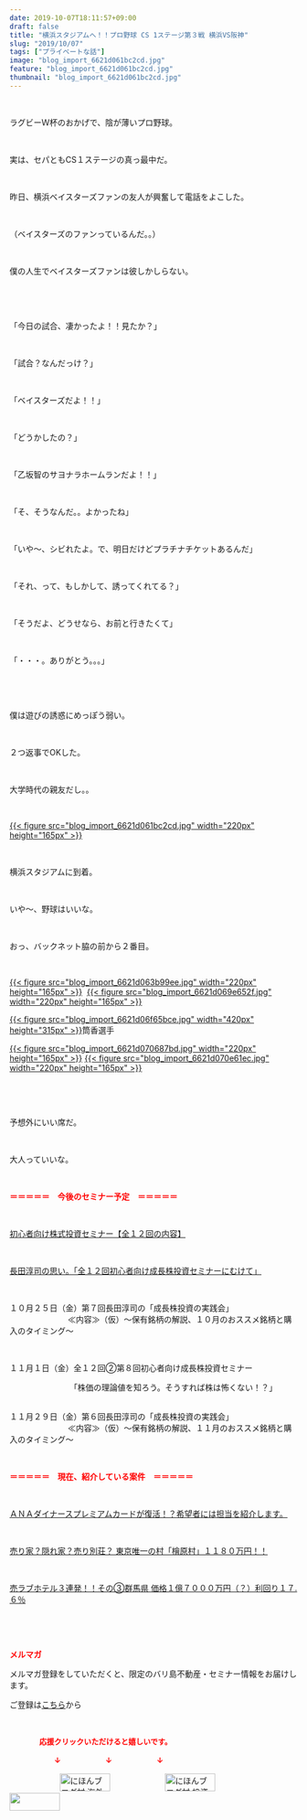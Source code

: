 ```yaml
---
date: 2019-10-07T18:11:57+09:00
draft: false
title: "横浜スタジアムへ！！プロ野球 CS 1ステージ第３戦 横浜VS阪神"
slug: "2019/10/07"
tags: ["プライベートな話"]
image: "blog_import_6621d061bc2cd.jpg"
feature: "blog_import_6621d061bc2cd.jpg"
thumbnail: "blog_import_6621d061bc2cd.jpg"
---
```

<p> </p><p>ラグビーＷ杯のおかげで、陰が薄いプロ野球。</p><p> </p><p>実は、セパともCS１ステージの真っ最中だ。</p><p> </p><p>昨日、横浜ベイスターズファンの友人が興奮して電話をよこした。</p><p> </p><p>（ベイスターズのファンっているんだ。。）</p><p> </p><p>僕の人生でベイスターズファンは彼しかしらない。</p><p> </p><p> </p><p>「今日の試合、凄かったよ！！見たか？」</p><p> </p><p>「試合？なんだっけ？」</p><p> </p><p>「ベイスターズだよ！！」</p><p> </p><p>「どうかしたの？」</p><p> </p><p>「乙坂智のサヨナラホームランだよ！！」</p><p> </p><p>「そ、そうなんだ。。よかったね」</p><p> </p><p>「いや〜、シビれたよ。で、明日だけどプラチナチケットあるんだ」</p><p> </p><p>「それ、って、もしかして、誘ってくれてる？」</p><p> </p><p>「そうだよ、どうせなら、お前と行きたくて」</p><p> </p><p>「・・・。ありがとう。。。」</p><p> </p><p> </p><p>僕は遊びの誘惑にめっぽう弱い。</p><p> </p><p>２つ返事でOKした。</p><p> </p><p>大学時代の親友だし。。</p><p> </p><p><a href="blog_import_6621d061bc2cd.jpg">{{< figure src="blog_import_6621d061bc2cd.jpg" width="220px" height="165px" >}}</a></p><p> </p><p>横浜スタジアムに到着。</p><p> </p><p>いや〜、野球はいいな。</p><p> </p><p>おっ、バックネット脇の前から２番目。</p><p> </p><p><a href="blog_import_6621d063b99ee.jpg">{{< figure src="blog_import_6621d063b99ee.jpg" width="220px" height="165px" >}}</a>  <a href="blog_import_6621d069e652f.jpg">{{< figure src="blog_import_6621d069e652f.jpg" width="220px" height="165px" >}}</a></p><p><a href="blog_import_6621d06f65bce.jpg">{{< figure src="blog_import_6621d06f65bce.jpg" width="420px" height="315px" >}}</a>筒香選手</p><p><a href="blog_import_6621d070687bd.jpg">{{< figure src="blog_import_6621d070687bd.jpg" width="220px" height="165px" >}}</a> <a href="blog_import_6621d070e61ec.jpg">{{< figure src="blog_import_6621d070e61ec.jpg" width="220px" height="165px" >}}</a></p><p> </p><p> </p><p>予想外にいい席だ。</p><p> </p><p>大人っていいな。</p><p> </p><p><span style="font-weight: bold;"><span style="color: rgb(255, 0, 0);">＝＝＝＝＝　今後のセミナー予定　＝＝＝＝＝</span></span></p><p> </p><p><a href="entry-12526587328.html" target="_blank">初心者向け株式投資セミナー【全１２回の内容】</a></p><p> </p><p><span style="color: rgb(255, 0, 0);"><a href="entry-12526985641.html" target="_blank">長田淳司の思い。「全１２回初心者向け成長株投資セミナーにむけて」</a></span></p><p> </p><p>１０月２５日（金）第７回長田淳司の「成長株投資の実践会」<br/> 　　　　　　　≪内容≫（仮）～保有銘柄の解説、１０月のおススメ銘柄と購入のタイミング～</p><p> </p><p>１１月１日（金）全１２回②第８回初心者向け成長株投資セミナー</p><p>　　　　　　　　「株価の理論値を知ろう。そうすれば株は怖くない！？」</p><p><br/>１１月２９日（金）第６回長田淳司の「成長株投資の実践会」<br/> 　　　　　　　≪内容≫（仮）～保有銘柄の解説、１１月のおススメ銘柄と購入のタイミング～</p><p> </p><p><span style="font-weight: bold;"><span style="color: rgb(255, 0, 0);">＝＝＝＝＝　現在、紹介している案件　＝＝＝＝＝</span></span></p><p> </p><p><a href="entry-12529998383.html" target="_blank">ＡＮＡダイナースプレミアムカードが復活！？希望者には担当を紹介します。</a></p><p> </p><p><a href="entry-12500415311.html" target="_blank">売り家？隠れ家？売り別荘？ 東京唯一の村「檜原村」１１８０万円！！</a></p><p> </p><p><a href="entry-12504218353.html" target="_blank">売ラブホテル３連発！！その③群馬県 価格１億７０００万円（？）利回り１７.６％</a></p><p> </p><p> </p><p><span style="font-weight: bold;"><span style="color: rgb(255, 0, 0);">メルマガ</span></span></p><p>メルマガ登録をしていただくと、限定のバリ島不動産・セミナー情報をお届けします。</p><p>ご登録は<a href="f9eeVI" target="_blank">こちら</a>から</p><p style="text-align: center;"> </p><p><font color="#ff0000" size="2"><strong>　　　　応援クリックいただけると嬉しいです。</strong></font></p><p><font color="#ff0000" size="2"><strong>　　　　　　↓　　　　　　↓　　　　　　↓</strong></font></p><p><a href="ranking.html?p_cid=01260127" id="&amp;blogmura_banner"><img alt="にほんブログ村 海外生活ブログ バリ島情報へ" border="0" height="31" src="data:image/svg+xml;charset=utf-8,%3Csvg%20xmlns%3D%22http%3A%2F%2Fwww.w3.org%2F2000%2Fsvg%22%20title%3D%22Placeholder%20for%20Images%22%20role%3D%22presentation%22%20viewBox%3D%220%200%2088%2031%22%20%2F%3E" width="88" data-src="//overseas.blogmura.com/bali/img/bali88_31.gif" style="aspect-ratio: auto 88 / 31;"/><noscript><img alt="にほんブログ村 海外生活ブログ バリ島情報へ" border="0" height="31" src="//overseas.blogmura.com/bali/img/bali88_31.gif" width="88"></noscript></a>  <a href="ranking.html?p_cid=01260127" id="&amp;blogmura_banner"><img alt="にほんブログ村 投資ブログ 不動産投資へ" border="0" height="31" src="data:image/svg+xml;charset=utf-8,%3Csvg%20xmlns%3D%22http%3A%2F%2Fwww.w3.org%2F2000%2Fsvg%22%20title%3D%22Placeholder%20for%20Images%22%20role%3D%22presentation%22%20viewBox%3D%220%200%2088%2031%22%20%2F%3E" width="88" data-src="//investment.blogmura.com/hudousantoushi/img/hudousantoushi88_31.gif" style="aspect-ratio: auto 88 / 31;"/><noscript><img alt="にほんブログ村 投資ブログ 不動産投資へ" border="0" height="31" src="//investment.blogmura.com/hudousantoushi/img/hudousantoushi88_31.gif" width="88"></noscript></a> <a href="link.php?1804582" title="人気ブログランキングへ"><img border="0" height="31" src="data:image/svg+xml;charset=utf-8,%3Csvg%20xmlns%3D%22http%3A%2F%2Fwww.w3.org%2F2000%2Fsvg%22%20title%3D%22Placeholder%20for%20Images%22%20role%3D%22presentation%22%20viewBox%3D%220%200%2088%2031%22%20%2F%3E" width="88" data-src="https://blog.with2.net/img/banner/banner_22.gif" style="aspect-ratio: auto 88 / 31;"/><noscript><img border="0" height="31" src="https://blog.with2.net/img/banner/banner_22.gif" width="88"></noscript></a></p>

